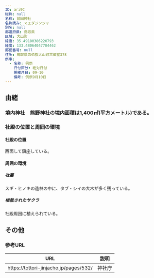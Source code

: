 ```yaml
---
ID: ari9C
総称: null
名称: 前田神社
名称読み: マエダジンジャ
別名: null
都道府県: 鳥取県
区域: 大山町
緯度: 35.49180386220793
経度: 133.48064047784462
郵便番号: null
住所: 鳥取県西伯郡大山町古御堂378
祭事:
  - 名称: 例祭
    日付区分: 絶対日付
    開催月日: 09-10
    備考: 例祭9月10日
---
```


## 由緒

### 境内神社　熊野神社の境内面積は1,400㎡(平方メートル)である。

### 社殿の位置と周囲の環境

#### 社殿の位置

西面して鎮座している。

#### 周囲の環境

##### 社叢

スギ・ヒノキの造林の中に、タブ・シイの大木が多く残っている。

##### 植栽されたサクラ

社殿周囲に植えられている。

## その他

### 参考URL

| URL                                    | 説明   |
| -------------------------------------- | ------ |
| https://tottori-jinjacho.jp/pages/532/ | 神社庁 |
